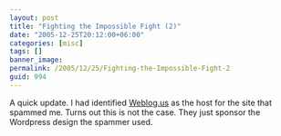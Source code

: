 ```yaml
---
layout: post
title: "Fighting the Impossible Fight (2)"
date: "2005-12-25T20:12:00+06:00"
categories: [misc]
tags: []
banner_image: 
permalink: /2005/12/25/Fighting-the-Impossible-Fight-2
guid: 994
---
```


A quick update. I had identified <a href="http://weblogs.us/">Weblog.us</a> as the host for the site that spammed me. Turns out this is not the case. They just sponsor the Wordpress design the spammer used.
